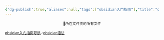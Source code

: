 ```yaml
---
{"dg-publish":true,"aliases":null,"tags":["obsidian入门指南"],"title":"obsidian入门指南导航","permalink":"/0801-xuexibiji/obsidian/obsidian入门指南/obsidian入门指南导航/","dgPassFrontmatter":true,"noteIcon":""}
---
```


<p><span data-tag-name="center" class="el-center"><center><sub>📁所在文件夹的所有文件</sub><center></center></center></span></p><span><span data-tag-name="p" class="el-p"><p><sub><a data-tooltip-position="top" aria-label="0801-xuexibiji/obsidian/obsidian入门指南/obsidian入门指南导航.md" data-href="0801-xuexibiji/obsidian/obsidian入门指南/obsidian入门指南导航.md" href="0801-xuexibiji/obsidian/obsidian入门指南/obsidian入门指南导航.md" class="internal-link" target="_blank" rel="noopener">obsidian入门指南导航</a> <sup><sub>  / </sub></sup><a data-tooltip-position="top" aria-label="0801-xuexibiji/obsidian/obsidian入门指南/obsidian语法.md" data-href="0801-xuexibiji/obsidian/obsidian入门指南/obsidian语法.md" href="0801-xuexibiji/obsidian/obsidian入门指南/obsidian语法.md" class="internal-link" target="_blank" rel="noopener">obsidian语法</a></sub></p></span></span><span><span data-tag-name="p" class="el-p"><p><br><br></p></span></span>

